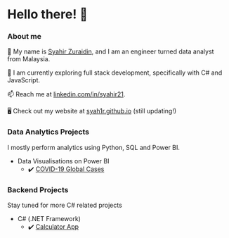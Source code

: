 # Hello there! 👋

### About me

👐 My name is [Syahir Zuraidin](https://www.linkedin.com/in/syahir21/), and I am an engineer turned data analyst from Malaysia. 

🌱 I am currently exploring full stack development, specifically with C# and JavaScript.

📫 Reach me at [linkedin.com/in/syahir21](https://www.linkedin.com/in/syahir21/).

🖥️ Check out my website at [syah1r.github.io](https://syah1r.github.io/my-portfolio/) (still updating!)

### Data Analytics Projects
I mostly perform analytics using Python, SQL and Power BI.
  - Data Visualisations on Power BI 
    - ✔️ [COVID-19 Global Cases](https://github.com/syah1r/covid19-powerbi)


### Backend Projects
Stay tuned for more C# related projects
  - C# (.NET Framework)
    - ✔️ [Calculator App](https://github.com/syah1r/calculator-app)


